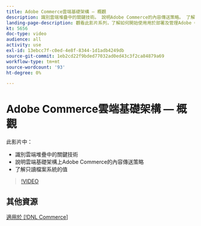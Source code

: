 ```yaml
---
title: Adobe Commerce雲端基礎架構 — 概觀
description: 識別雲端堆疊中的關鍵技​術。 說明Adobe Commerce的內容傳送策略。 了解只讀檔案系統的值。
landing-page-description: 觀看此影片系列，了解如何開始使用用於部署及管理Adobe Commerce的雲端基礎架構。
kt: 5656
doc-type: video
audience: all
activity: use
exl-id: 13ebcc7f-c0ed-4e8f-8344-1d1adb4249db
source-git-commit: 1eb2cd22f9bded77032ad0ed43c3f2ca84879a69
workflow-type: tm+mt
source-wordcount: '93'
ht-degree: 0%

---
```


# Adobe Commerce雲端基礎架構 — 概觀

此影片中：

- 識別雲端堆疊中的關鍵技&#x200B;術
- 說明雲端基礎架構上Adobe Commerce的內容傳送策略
- 了解只讀檔案系統的值

>[!VIDEO](https://video.tv.adobe.com/v/35298?quality=12&learn=on)

## 其他資源

[適用於 [!DNL Commerce]](https://devdocs.magento.com/cloud/bk-cloud.html)
